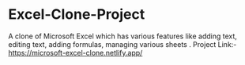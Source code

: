 # Excel-Clone-Project
A clone of Microsoft Excel which has various features like adding text, editing text, adding formulas, managing various sheets .
Project Link:- https://microsoft-excel-clone.netlify.app/
